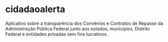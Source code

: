 # cidadaoalerta
Aplicativo sobre a transparência dos Convênios e Contratos de Repasse da Administração Pública Federal junto aos estados, municípios, Distrito Federal e entidades privadas sem fins lucrativos.
